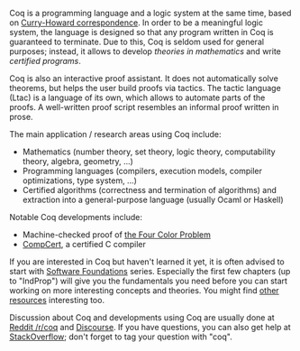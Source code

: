 Coq is a programming language and a logic system at the same time, based on [Curry-Howard correspondence](https://en.wikipedia.org/wiki/Curry%E2%80%93Howard_correspondence).
In order to be a meaningful logic system, the language is designed so that any program written in Coq is guaranteed to terminate.
Due to this, Coq is seldom used for general purposes; instead, it allows to develop *theories in mathematics* and write *certified programs*.

Coq is also an interactive proof assistant.
It does not automatically solve theorems, but helps the user build proofs via tactics.
The tactic language (Ltac) is a language of its own, which allows to automate parts of the proofs.
A well-written proof script resembles an informal proof written in prose.

The main application / research areas using Coq include:

* Mathematics (number theory, set theory, logic theory, computability theory, algebra, geometry, ...)
* Programming languages (compilers, execution models, compiler optimizations, type system, ...)
* Certified algorithms (correctness and termination of algorithms) and extraction into a general-purpose language (usually Ocaml or Haskell)

Notable Coq developments include:

* Machine-checked proof of [the Four Color Problem](https://madiot.fr/coq100/#32)
* [CompCert](http://compcert.inria.fr/compcert-C.html), a certified C compiler

If you are interested in Coq but haven't learned it yet, it is often advised to start with [Software Foundations](https://softwarefoundations.cis.upenn.edu/) series.
Especially the first few chapters (up to "IndProp") will give you the fundamentals you need before you can start working on more interesting concepts and theories.
You might find [other resources](https://coq.inria.fr/documentation) interesting too.

Discussion about Coq and developments using Coq are usually done at [Reddit /r/coq](https://www.reddit.com/r/Coq/) and [Discourse](https://coq.discourse.group/latest).
If you have questions, you can also get help at [StackOverflow](https://stackoverflow.com/questions/tagged/coq?sort=newest&pageSize=50); don't forget to tag your question with "coq".